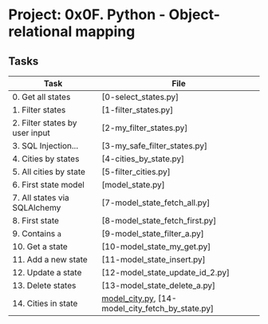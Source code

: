 # Project: 0x0F. Python - Object-relational mapping

## Tasks

| Task | File |
| ---- | ---- |
| 0. Get all states | [0-select_states.py]
| 1. Filter states | [1-filter_states.py]
| 2. Filter states by user input | [2-my_filter_states.py]
| 3. SQL Injection... | [3-my_safe_filter_states.py]
| 4. Cities by states | [4-cities_by_state.py]
| 5. All cities by state | [5-filter_cities.py]
| 6. First state model | [model_state.py]
| 7. All states via SQLAlchemy | [7-model_state_fetch_all.py]
| 8. First state | [8-model_state_fetch_first.py]
| 9. Contains `a` | [9-model_state_filter_a.py]
| 10. Get a state | [10-model_state_my_get.py]
| 11. Add a new state | [11-model_state_insert.py]
| 12. Update a state | [12-model_state_update_id_2.py]
| 13. Delete states | [13-model_state_delete_a.py]
| 14. Cities in state | [model_city.py](./model_city.py), [14-model_city_fetch_by_state.py]